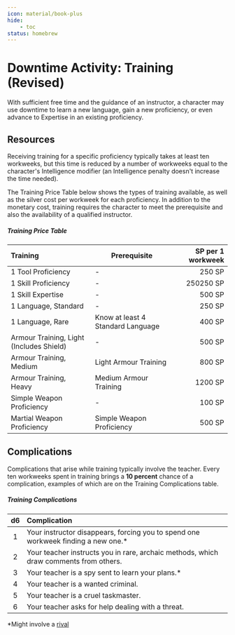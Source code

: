 ```yaml
---
icon: material/book-plus
hide:
    - toc
status: homebrew
---
```


# Downtime Activity: Training (Revised)

With sufficient free time and the guidance of an instructor, a character may use downtime to learn a new language, gain a new proficiency, or even advance to Expertise in an existing proficiency.

## Resources

Receiving training for a specific proficiency typically takes at least ten workweeks, but this time is reduced by a number of workweeks equal to the character's Intelligence modifier (an Intelligence penalty doesn't increase the time needed). 

The Training Price Table below shows the types of training available, as well as the silver cost per workweek for each proficiency. In addition to the monetary cost, training requires the character to meet the prerequisite and also the availability of a qualified instructor.

##### Training Price Table

| Training | Prerequisite | SP per 1 workweek |
|:--|---|--:|
| 1 Tool Proficiency | - | 250 SP |
| 1 Skill Proficiency | - | 250250 SP |
| 1 Skill Expertise | - | 500 SP |
| 1 Language, Standard | - |250 SP |
| 1 Language, Rare | Know at least 4 Standard Language | 400 SP |
| Armour Training, Light (Includes Shield) | - | 500 SP |
| Armour Training, Medium | Light Armour Training | 800 SP |
| Armour Training, Heavy | Medium Armour Training | 1200 SP |
| Simple Weapon Proficiency | - | 100 SP |
| Martial Weapon Proficiency | Simple Weapon Proficiency | 500 SP |

## Complications

Complications that arise while training typically involve the teacher. Every ten workweeks spent in training brings a **10 percent** chance of a complication, examples of which are on the Training Complications table.

##### Training Complications

| d6 | Complication |
|:---:|:---|
| 1 | Your instructor disappears, forcing you to spend one workweek finding a new one.* |
| 2 | Your teacher instructs you in rare, archaic methods, which draw comments from others. |
| 3 | Your teacher is a spy sent to learn your plans.* |
| 4 | Your teacher is a wanted criminal. |
| 5 | Your teacher is a cruel taskmaster. |
| 6 | Your teacher asks for help dealing with a threat. |

*Might involve a [rival]

[rival]: index.md#rivals
